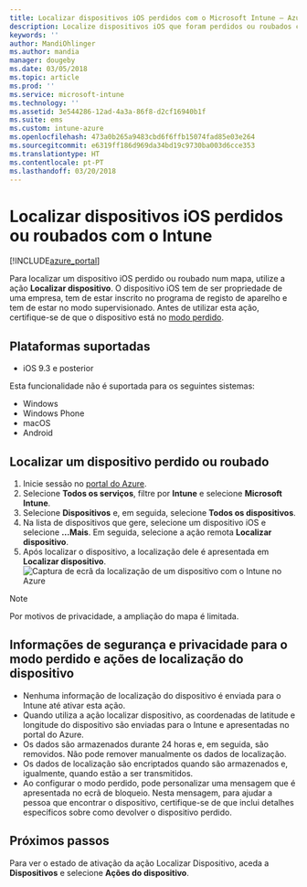 ```yaml
---
title: Localizar dispositivos iOS perdidos com o Microsoft Intune – Azure | Microsoft Docs
description: Localize dispositivos iOS que foram perdidos ou roubados com a funcionalidade de localização de dispositivos no Microsoft Intune. Obtenha detalhes sobre as informações de segurança e privacidade ao utilizar a ação Localizar dispositivo.
keywords: ''
author: MandiOhlinger
ms.author: mandia
manager: dougeby
ms.date: 03/05/2018
ms.topic: article
ms.prod: ''
ms.service: microsoft-intune
ms.technology: ''
ms.assetid: 3e544286-12ad-4a3a-86f8-d2cf16940b1f
ms.suite: ems
ms.custom: intune-azure
ms.openlocfilehash: 473a0b265a9483cbd6f6ffb15074fad85e03e264
ms.sourcegitcommit: e6319ff186d969da34bd19c9730ba003d6cce353
ms.translationtype: HT
ms.contentlocale: pt-PT
ms.lasthandoff: 03/20/2018
---
```

# <a name="locate-lost-or-stolen-ios-devices-with-intune"></a>Localizar dispositivos iOS perdidos ou roubados com o Intune

[!INCLUDE[azure_portal](./includes/azure_portal.md)]

Para localizar um dispositivo iOS perdido ou roubado num mapa, utilize a ação **Localizar dispositivo**. O dispositivo iOS tem de ser propriedade de uma empresa, tem de estar inscrito no programa de registo de aparelho e tem de estar no modo supervisionado. Antes de utilizar esta ação, certifique-se de que o dispositivo está no [modo perdido](device-lost-mode.md).

## <a name="supported-platforms"></a>Plataformas suportadas

- iOS 9.3 e posterior

Esta funcionalidade não é suportada para os seguintes sistemas: 
- Windows
- Windows Phone
- macOS
- Android

## <a name="locate-a-lost-or-stolen-device"></a>Localizar um dispositivo perdido ou roubado

1. Inicie sessão no [portal do Azure](https://portal.azure.com).
2. Selecione **Todos os serviços**, filtre por **Intune** e selecione **Microsoft Intune**.
3. Selecione **Dispositivos** e, em seguida, selecione **Todos os dispositivos**.
4. Na lista de dispositivos que gere, selecione um dispositivo iOS e selecione **…Mais**. Em seguida, selecione a ação remota **Localizar dispositivo**.
5. Após localizar o dispositivo, a localização dele é apresentada em **Localizar dispositivo**.
    ![Captura de ecrã da localização de um dispositivo com o Intune no Azure](./media/locate-device.png)

>[!NOTE]
>Por motivos de privacidade, a ampliação do mapa é limitada.

## <a name="security-and-privacy-information-for-lost-mode-and-locate-device-actions"></a>Informações de segurança e privacidade para o modo perdido e ações de localização do dispositivo
- Nenhuma informação de localização do dispositivo é enviada para o Intune até ativar esta ação.
- Quando utiliza a ação localizar dispositivo, as coordenadas de latitude e longitude do dispositivo são enviadas para o Intune e apresentadas no portal do Azure.
- Os dados são armazenados durante 24 horas e, em seguida, são removidos. Não pode remover manualmente os dados de localização.
- Os dados de localização são encriptados quando são armazenados e, igualmente, quando estão a ser transmitidos.
- Ao configurar o modo perdido, pode personalizar uma mensagem que é apresentada no ecrã de bloqueio. Nesta mensagem, para ajudar a pessoa que encontrar o dispositivo, certifique-se de que inclui detalhes específicos sobre como devolver o dispositivo perdido.

## <a name="next-steps"></a>Próximos passos

Para ver o estado de ativação da ação Localizar Dispositivo, aceda a **Dispositivos** e selecione **Ações do dispositivo**.
